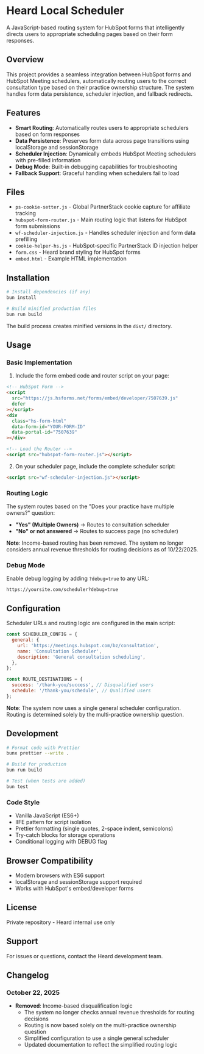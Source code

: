 # Heard Local Scheduler

A JavaScript-based routing system for HubSpot forms that intelligently directs users to appropriate scheduling pages based on their form responses.

## Overview

This project provides a seamless integration between HubSpot forms and HubSpot Meeting schedulers, automatically routing users to the correct consultation type based on their practice ownership structure. The system handles form data persistence, scheduler injection, and fallback redirects.

## Features

- **Smart Routing**: Automatically routes users to appropriate schedulers based on form responses
- **Data Persistence**: Preserves form data across page transitions using localStorage and sessionStorage
- **Scheduler Injection**: Dynamically embeds HubSpot Meeting schedulers with pre-filled information
- **Debug Mode**: Built-in debugging capabilities for troubleshooting
- **Fallback Support**: Graceful handling when schedulers fail to load

## Files

- `ps-cookie-setter.js` - Global PartnerStack cookie capture for affiliate tracking
- `hubspot-form-router.js` - Main routing logic that listens for HubSpot form submissions
- `wf-scheduler-injection.js` - Handles scheduler injection and form data prefilling
- `cookie-helper-hs.js` - HubSpot-specific PartnerStack ID injection helper
- `form.css` - Heard brand styling for HubSpot forms
- `embed.html` - Example HTML implementation

## Installation

```bash
# Install dependencies (if any)
bun install

# Build minified production files
bun run build
```

The build process creates minified versions in the `dist/` directory.

## Usage

### Basic Implementation

1. Include the form embed code and router script on your page:

```html
<!-- HubSpot Form -->
<script
  src="https://js.hsforms.net/forms/embed/developer/7507639.js"
  defer
></script>
<div
  class="hs-form-html"
  data-form-id="YOUR-FORM-ID"
  data-portal-id="7507639"
></div>

<!-- Load the Router -->
<script src="hubspot-form-router.js"></script>
```

2. On your scheduler page, include the complete scheduler script:

```html
<script src="wf-scheduler-injection.js"></script>
```

### Routing Logic

The system routes based on the "Does your practice have multiple owners?" question:

- **"Yes" (Multiple Owners)** → Routes to consultation scheduler
- **"No" or not answered** → Routes to success page (no scheduler)

**Note**: Income-based routing has been removed. The system no longer considers annual revenue thresholds for routing decisions as of 10/22/2025.

### Debug Mode

Enable debug logging by adding `?debug=true` to any URL:

```
https://yoursite.com/scheduler?debug=true
```

## Configuration

Scheduler URLs and routing logic are configured in the main script:

```javascript
const SCHEDULER_CONFIG = {
  general: {
    url: 'https://meetings.hubspot.com/bz/consultation',
    name: 'Consultation Scheduler',
    description: 'General consultation scheduling',
  },
};

const ROUTE_DESTINATIONS = {
  success: '/thank-you/success', // Disqualified users
  schedule: '/thank-you/schedule', // Qualified users
};
```

**Note**: The system now uses a single general scheduler configuration. Routing is determined solely by the multi-practice ownership question.

## Development

```bash
# Format code with Prettier
bunx prettier --write .

# Build for production
bun run build

# Test (when tests are added)
bun test
```

### Code Style

- Vanilla JavaScript (ES6+)
- IIFE pattern for script isolation
- Prettier formatting (single quotes, 2-space indent, semicolons)
- Try-catch blocks for storage operations
- Conditional logging with DEBUG flag

## Browser Compatibility

- Modern browsers with ES6 support
- localStorage and sessionStorage support required
- Works with HubSpot's embed/developer forms

## License

Private repository - Heard internal use only

## Support

For issues or questions, contact the Heard development team.

## Changelog

### October 22, 2025

- **Removed**: Income-based disqualification logic
  - The system no longer checks annual revenue thresholds for routing decisions
  - Routing is now based solely on the multi-practice ownership question
  - Simplified configuration to use a single general scheduler
  - Updated documentation to reflect the simplified routing logic
